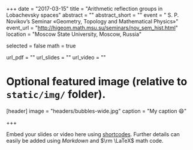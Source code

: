 +++
date = "2017-03-15"
title = "Arithmetic reflection groups in Lobachevsky spaces"
abstract = ""
abstract_short = ""
event = " S. P. Novikov’s Seminar «Geometry, Topology and Mathematical Physics»"
event_url = "http://higeom.math.msu.su/seminars/nov_sem_hist.html"
location = "Moscow State University, Moscow, Russia"

selected = false
math = true

url_pdf = ""
url_slides = ""
url_video = ""

# Optional featured image (relative to `static/img/` folder).
[header]
image = "headers/bubbles-wide.jpg"
caption = "My caption :smile:"

+++

Embed your slides or video here using [shortcodes](https://gcushen.github.io/hugo-academic-demo/post/writing-markdown-latex/). Further details can easily be added using *Markdown* and $\rm \LaTeX$ math code. 

